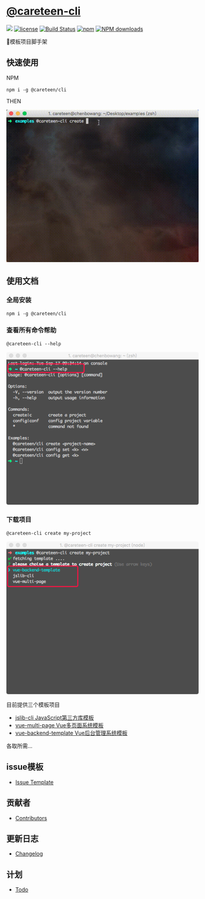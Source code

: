 # [@careteen-cli](https://github.com/careteenL/cli)
[![](https://img.shields.io/badge/Powered%20by-lru-brightgreen.svg)](https://github.com/careteenL/cli)
[![license](https://img.shields.io/badge/license-MIT-blue.svg)](https://github.com/careteenL/cli/blob/master/LICENSE)
[![Build Status](https://travis-ci.org/careteenL/cli.svg?branch=master)](https://travis-ci.org/careteenL/cli)
[![npm](https://img.shields.io/badge/npm-1.0.0-orange.svg)](https://www.npmjs.com/package/@careteen/cli)
[![NPM downloads](http://img.shields.io/npm/dm/@careteen/cli.svg?style=flat-square)](http://www.npmtrends.com/@careteen/cli)

🚀模板项目脚手架


## 快速使用
NPM
```shell
npm i -g @careteen/cli
```
THEN

![@careteen-cli-example-1](./assets/careteen-cli-example-1.gif)

## 使用文档

### 全局安装
```shell
npm i -g @careteen/cli
```

### 查看所有命令帮助
```shell
@careteen-cli --help
```
![@careteen-cli-example-0](./assets/@careteen-cli-example-0.png)

### 下载项目
```shell
@careteen-cli create my-project
```
![@careteen-cli-example-2](./assets/@careteen-cli-example-2.png)

目前提供三个模板项目

- [jslib-cli JavaScript第三方库模板](https://github.com/careteenL/jslib-cli)
- [vue-multi-page Vue多页面系统模板](https://github.com/careteenL/vue-multi-page)
- [vue-backend-template Vue后台管理系统模板](https://github.com/careteenL/vue-backend-template)

各取所需...

## issue模板
- [Issue Template](./ISSUETEMPLATE.md)

## 贡献者
- [Contributors](https://github.com/careteenL/cli/graphs/contributors)

## 更新日志
- [Changelog](./CHANGELOG.md)

## 计划
- [Todo](./TODO.md)
